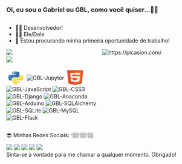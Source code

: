 ### Oi, eu sou o Gabriel ou GBL, como você quiser...👋🏽 ###
## 
- 👨‍💻 Desenvolvedor!
- 🧍‍♂️ Ele/Dele
- 👀 Estou procurando minha primeira oportunidade de trabalho!

<div align="left">
<a href="https://github.com/GBLONE"><img height="350cm" src="https://github-readme-stats.vercel.app/api?username=GBLONE&show_icons=true&theme=tokyonight&include_all_commits=true&count_private=true"/><a href="https://picasion.com/"><img align="right" src="https://i.picasion.com/pic92/f2c8fe700c7c5a23bf4b8ac675dbff9f.gif" width="250" height="250" border="border-radius:50px;" alt="https://picasion.com/"/></a><br /><a href="https://picasion.com/"</a>
  <img height="275cm" src="https://github-readme-stats.vercel.app/api/top-langs/?username=GBLONE&layout=compact&langs_count=7&theme=tokyonight"/>
  </a>
</div>
<div style="display: inline_block"><br>
  <img align="center" alt="GBL-Python" height="40" width="50" src="https://raw.githubusercontent.com/devicons/devicon/master/icons/python/python-original.svg">
  <img align="center" alt="GBL-Jupyter" height="40" width="50" src="https://cdn.jsdelivr.net/gh/devicons/devicon/icons/jupyter/jupyter-original-wordmark.svg">
  <img align="center" alt="GBL-HTML" height="40" width="50" src="https://raw.githubusercontent.com/devicons/devicon/master/icons/html5/html5-original.svg">
  <img align="center" alt="GBL-JavaScript" height="40" width="50" src="https://cdn.jsdelivr.net/gh/devicons/devicon@latest/icons/javascript/javascript-original.svg">
  <img align="center" alt="GBL-CSS3" hight="45" width="55" src="https://cdn.jsdelivr.net/gh/devicons/devicon@latest/icons/css3/css3-original-wordmark.svg">
  <img align="center" alt="GBL-Django" height="50" width="60" src="https://cdn.jsdelivr.net/gh/devicons/devicon/icons/django/django-plain.svg">
  <img align="center" alt="GBL-Anaconda" height="60" width="70" src="https://cdn.jsdelivr.net/gh/devicons/devicon/icons/anaconda/anaconda-original-wordmark.svg">
  <img align="center" alt="GBL-Arduino" height="50" width="60" src="https://cdn.jsdelivr.net/gh/devicons/devicon/icons/arduino/arduino-original-wordmark.svg">
  <img align="center" alt="GBL-SQLAlchemy" height="70" width="70" src="https://cdn.jsdelivr.net/gh/devicons/devicon/icons/sqlalchemy/sqlalchemy-original-wordmark.svg">
  <img align="center" alt="GBL-SQLite" height="50" width="60" src="https://cdn.jsdelivr.net/gh/devicons/devicon/icons/sqlite/sqlite-original-wordmark.svg">
  <img align="center" alt="GBL-MySQL" height="50" width="60" src="https://cdn.jsdelivr.net/gh/devicons/devicon/icons/mysql/mysql-original-wordmark.svg">
  <img align="center" alt="GBL-Flask" height="30" width="40" src="https://cdn.jsdelivr.net/gh/devicons/devicon/icons/flask/flask-original-wordmark.svg">
  
          
 
  ##
😎 Minhas Redes Sociais: 👇🏽👇🏽👇🏽 
  <div>
  <a href="https://www.instagram.com/gabriel_s._oliveira/" target="_blank"><img src="https://img.shields.io/badge/-Instagram-%23E4405F?style=for-the-badge&logo=instagram&logoColor=white" target="_blank"></a>
 	<a href="https://www.twitch.tv/gbl_boladaum" target="_blank"><img src="https://img.shields.io/badge/Twitch-9146FF?style=for-the-badge&logo=twitch&logoColor=white" target="_blank"></a>
  <a href = "mailto:simoesg481@gmail.com"><img src="https://img.shields.io/badge/-Gmail-%23333?style=for-the-badge&logo=gmail&logoColor=white" target="_blank"></a>
  <a href="https://www.linkedin.com/in/gabriel-oliveira-607682231/" target="_blank"><img src="https://img.shields.io/badge/-LinkedIn-%230077B5?style=for-the-badge&logo=linkedin&logoColor=white" target="_blank"></a> 
   <a href = "https://www.tiktok.com/@g4br13l_0l1v31r4"><img src="https://img.shields.io/badge/TikTok-000000?style=for-the-badge&logo=tiktok&logoColor=white" target="_blank"></a>
  </div>
  Sinta-se à vontade para me chamar a qualquer momento. Obrigado!
  
